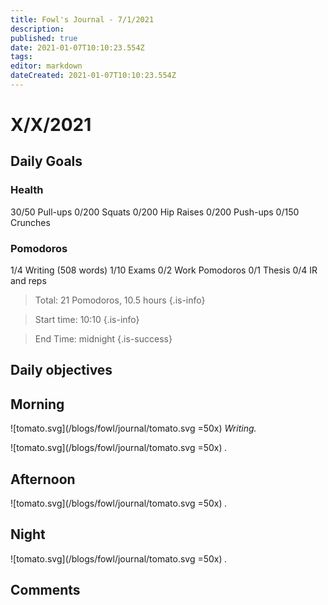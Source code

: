 ```yaml
---
title: Fowl's Journal - 7/1/2021
description: 
published: true
date: 2021-01-07T10:10:23.554Z
tags: 
editor: markdown
dateCreated: 2021-01-07T10:10:23.554Z
---
```


# X/X/2021


## Daily Goals 
### Health
30/50 Pull-ups
0/200 Squats
0/200 Hip Raises 
0/200 Push-ups
0/150 Crunches 
### Pomodoros
1/4 Writing (508 words)
1/10 Exams
0/2 Work Pomodoros
0/1 Thesis 
0/4 IR and reps 
> Total: 21 Pomodoros, 10.5 hours
{.is-info}


> Start time: 10:10 
{.is-info}

> End Time: midnight
{.is-success}


## Daily objectives
 

## Morning
![tomato.svg](/blogs/fowl/journal/tomato.svg =50x)
*Writing.*

![tomato.svg](/blogs/fowl/journal/tomato.svg =50x)
*.*


## Afternoon
![tomato.svg](/blogs/fowl/journal/tomato.svg =50x)
*.*

## Night
![tomato.svg](/blogs/fowl/journal/tomato.svg =50x)
*.*




## Comments











